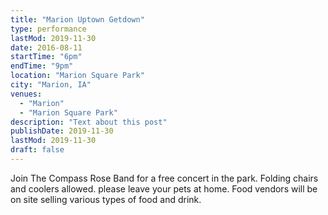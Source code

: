 ```yaml
---
title: "Marion Uptown Getdown"
type: performance
lastMod: 2019-11-30
date: 2016-08-11
startTime: "6pm"
endTime: "9pm"
location: "Marion Square Park"
city: "Marion, IA"
venues:
  - "Marion"
  - "Marion Square Park"
description: "Text about this post"
publishDate: 2019-11-30
lastMod: 2019-11-30
draft: false
---
```


Join The Compass Rose Band for a free concert in the park. Folding chairs and coolers allowed. please leave your pets at home. Food vendors will be on site selling various types of food and drink.
